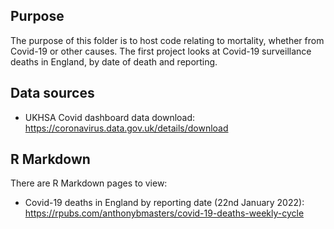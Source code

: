 ## Purpose
The purpose of this folder is to host code relating to mortality, whether from Covid-19 or other causes.
The first project looks at Covid-19 surveillance deaths in England, by date of death and reporting.

## Data sources
- UKHSA Covid dashboard data download: https://coronavirus.data.gov.uk/details/download

## R Markdown
There are R Markdown pages to view:
- Covid-19 deaths in England by reporting date (22nd January 2022): https://rpubs.com/anthonybmasters/covid-19-deaths-weekly-cycle
